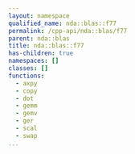 ```yaml
---
layout: namespace
qualified_name: nda::blas::f77
permalink: /cpp-api/nda::blas/f77
parent: nda::blas
title: nda::blas::f77
has-children: true
namespaces: []
classes: []
functions:
  - axpy
  - copy
  - dot
  - gemm
  - gemv
  - ger
  - scal
  - swap
...
```


